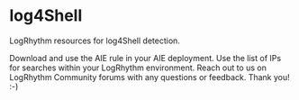 # log4Shell
LogRhythm resources for log4Shell detection.

Download and use the AIE rule in your AIE deployment. Use the list of IPs for searches within your LogRhythm environment. Reach out to us on LogRhythm Community forums with any questions or feedback. Thank you! :-)
